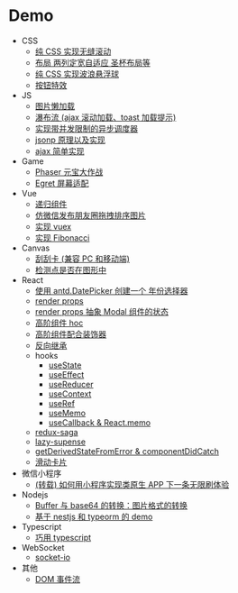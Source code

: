# Demo

- CSS
  - [纯 CSS 实现无缝滚动](https://yeojongki.github.io/css/infinite-marquee.html)
  - [布局 两列定宽自适应 圣杯布局等](https://yeojongki.github.io/css/css-layout.html)
  - [纯 CSS 实现波浪悬浮球](https://yeojongki.github.io/css/wave.html)
  - [按钮特效](https://yeojongki.github.io/css/button.html)
- JS
  - [图片懒加载](https://yeojongki.github.io/img-lazyload/)
  - [瀑布流 (ajax 滚动加载、toast 加载提示)](https://yeojongki.github.io/water-fall/)
  - [实现带并发限制的异步调度器](https://github.com/yeojongki/yeojongki.github.io/blob/master/async-limit-scheduler/index.js)
  - [jsonp 原理以及实现](https://github.com/yeojongki/yeojongki.github.io/blob/master/jsonp)
  - [ajax 简单实现](https://github.com/yeojongki/yeojongki.github.io/blob/master/ajax)
- Game
  - [Phaser 元宝大作战](https://yeojongki.github.io/phaser3-pickMoney/dist/)
  - [Egret 屏幕适配](https://yeojongki.github.io/egret-fit-screen/bin-release/web/dist/)
- Vue
  - [递归组件](https://yeojongki.github.io/vue-recursive-component/)
  - [仿微信发布朋友圈拖拽排序图片](https://yeojongki.github.io/wx-sort-cells/dist/)
  - [实现 vuex](https://yeojongki.github.io/vue-demo/dist/#/vuex)
  - [实现 Fibonacci](https://yeojongki.github.io/vue-demo/dist/#/fibonacci)
- Canvas
  - [刮刮卡 (兼容 PC 和移动端)](https://yeojongki.github.io/canvas-scratch-card/)
  - [检测点是否在图形中](https://yeojongki.github.io/check-point-in-shape/)
- React
  - [使用 antd.DatePicker 创建一个 年份选择器](https://yeojongki.github.io/react-demo/build/#/antdYearPicker)
  - [render props](https://yeojongki.github.io/react-demo/build/#/render-props)
  - [render props 抽象 Modal 组件的状态](https://yeojongki.github.io/react-demo/build/#/modal-render-props)
  - [高阶组件 hoc](https://yeojongki.github.io/react-demo/build/#/hoc)
  - [高阶组件配合装饰器](https://yeojongki.github.io/react-demo/build/#/decorators-hoc)
  - [反向继承](https://yeojongki.github.io/react-demo/build/#/inheritance-inversion)
  - hooks
    - [useState](https://yeojongki.github.io/react-demo/build/#/hooks/useState)
    - [useEffect](https://yeojongki.github.io/react-demo/build/#/hooks/useEffect)
    - [useReducer](https://yeojongki.github.io/react-demo/build/#/hooks/useReducer)
    - [useContext](https://yeojongki.github.io/react-demo/build/#/hooks/useContext)
    - [useRef](https://yeojongki.github.io/react-demo/build/#/hooks/useRef)
    - [useMemo](https://yeojongki.github.io/react-demo/build/#/hooks/useMemo)
    - [useCallback & React.memo](https://yeojongki.github.io/react-demo/build/#/hooks/useCallback)
  - [redux-saga](https://yeojongki.github.io/react-demo/build/#/redux-saga)
  - [lazy-supense](https://yeojongki.github.io/react-demo/build/#/lazy-suspense)
  - [getDerivedStateFromError & componentDidCatch](https://yeojongki.github.io/react-demo/build/#/error-boundaries)
  - [滑动卡片](https://yeojongki.github.io/react-demo/build/#/swipe-card)
- 微信小程序
  - [(转载) 如何用小程序实现类原生 APP 下一条无限刷体验](https://github.com/yeojongki/yeojongki.github.io/tree/master/mp-infinite-swipe/readme.md)
- Nodejs
  - [Buffer 与 base64 的转换：图片格式的转换](https://github.com/yeojongki/yeojongki.github.io/tree/master/buffer-base64-img/index.js)
  - [基于 nestjs 和 typeorm 的 demo](https://github.com/yeojongki/yeojongki.github.io/tree/master/nest)
- Typescript
  - [巧用 typescript](https://github.com/yeojongki/yeojongki.github.io/tree/master/typescript/index.ts)
- WebSocket
  - [socket-io](https://github.com/yeojongki/yeojongki.github.io/tree/master/socket-io)
- 其他
  - [DOM 事件流](https://yeojongki.github.io/dom-events/)
